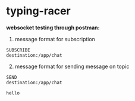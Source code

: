 # typing-racer

**websocket testing through postman:** 

1. message format for subscription
```
SUBSCRIBE
destination:/app/chat
```
2. message format for sending message on topic
```
SEND
destination:/app/chat

hello 
```
